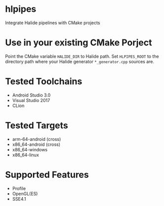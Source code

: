 # hlpipes

Integrate Halide pipelines with CMake projects

# Use in your existing CMake Porject
Point the CMake variable `HALIDE_DIR` to Halide path.
Set `HLPIPES_ROOT` to the directory path where your Halide generator `*_generator.cpp` sources are.

# Tested Toolchains
* Android Studio 3.0
* Visual Studio 2017
* CLion 


# Tested Targets
* arm-64-android (cross)
* x86_64-android (cross)
* x86_64-windows
* x86_64-linux


# Supported Features
* Profile
* OpenGL(ES)
* SSE4.1

